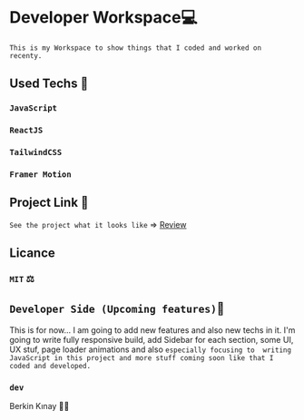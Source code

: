 # Developer Workspace💻
`This is my Workspace to show things that I coded and worked on recenty.`

## Used Techs 🥰

### `JavaScript`
### `ReactJS`
### `TailwindCSS`
### `Framer Motion`


## Project Link 🔭

`See the project what it looks like` => [Review](https://developer-workspace.vercel.app/)

## Licance
### `MIT` ⚖️

## `Developer Side (Upcoming features)`💫
This is for now... I am going to add new features and also new techs in it. I'm going to write fully responsive build, add Sidebar for each section, some UI, UX stuf, page loader animations and also `especially focusing to  writing JavaScript in this project and more stuff coming soon like that I coded and developed.` 

### `dev`
Berkin Kınay 👨‍💻
